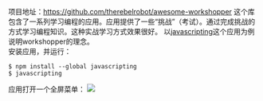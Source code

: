 项目地址：https://github.com/therebelrobot/awesome-workshopper
这个库包含了一系列学习编程的应用。应用提供了一些“挑战”（考试）。通过完成挑战的方式学习编程知识。这种实战学习方式效果很好。
以[javascripting](https://github.com/sethvincent/javascripting)这个应用为例说明workshopper的理念。  
安装应用，并运行：
```
$ npm install --global javascripting
$ javascripting
```
应用打开一个全屏菜单：
![](https://github.com/workshopper/javascripting/raw/master/screenshot.png)